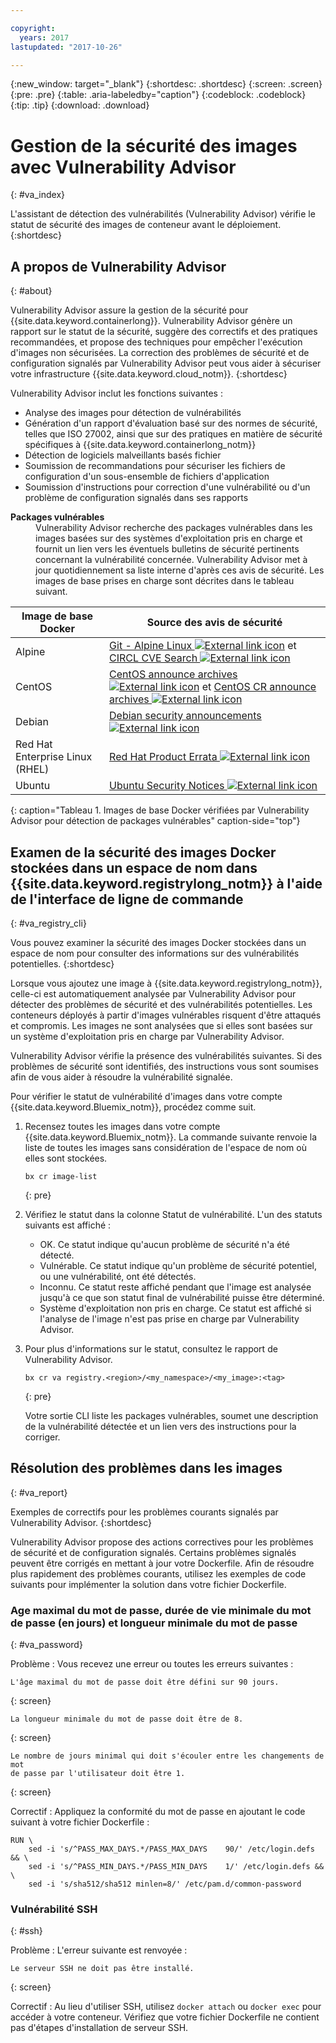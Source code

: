 ```yaml
---

copyright:
  years: 2017
lastupdated: "2017-10-26"

---
```


{:new_window: target="_blank"}
{:shortdesc: .shortdesc}
{:screen: .screen}
{:pre: .pre}
{:table: .aria-labeledby="caption"}
{:codeblock: .codeblock}
{:tip: .tip} 
{:download: .download}

# Gestion de la sécurité des images avec Vulnerability Advisor 
{: #va_index}

L'assistant de détection des vulnérabilités (Vulnerability Advisor) vérifie le statut de sécurité des images de conteneur avant le déploiement.
{:shortdesc}


## A propos de Vulnerability Advisor 
{: #about}

Vulnerability Advisor assure la gestion de la sécurité pour
{{site.data.keyword.containerlong}}. Vulnerability Advisor génère un rapport sur le statut de la sécurité, suggère
des correctifs et des pratiques recommandées, et propose des techniques pour empêcher l'exécution d'images non sécurisées. La correction des problèmes de sécurité et de configuration signalés par Vulnerability Advisor peut vous aider à sécuriser votre infrastructure {{site.data.keyword.cloud_notm}}.
{:shortdesc}

Vulnerability Advisor inclut les fonctions suivantes :

-   Analyse des images pour détection de vulnérabilités
-   Génération d'un rapport d'évaluation basé sur des normes de sécurité, telles que ISO 27002, ainsi que sur des pratiques en matière de sécurité spécifiques à {{site.data.keyword.containerlong_notm}}
-   Détection de logiciels malveillants basés fichier
-   Soumission de recommandations pour sécuriser les fichiers de configuration d'un sous-ensemble de fichiers d'application
-   Soumission d'instructions pour correction d'une vulnérabilité ou d'un problème de configuration signalés dans ses rapports

<dl>
  <dt><strong>Packages vulnérables</strong></dt>
  <dd>Vulnerability Advisor recherche des packages vulnérables dans les images basées sur des systèmes d'exploitation pris en charge et fournit un lien vers les éventuels bulletins de sécurité pertinents concernant la vulnérabilité concernée. Vulnerability
Advisor met à jour quotidiennement sa liste interne d'après ces avis de sécurité. Les images de base prises en charge sont décrites dans le tableau suivant.</dd>
</dl>

  |Image de base Docker|Source des avis de sécurité|
  |-----------------|--------------------------|
  |Alpine|[Git - Alpine Linux ![External link icon](../../icons/launch-glyph.svg "External link icon")](https://git.alpinelinux.org/) et [CIRCL CVE Search ![External link icon](../../icons/launch-glyph.svg "External link icon")](https://cve.circl.lu/)|
  |CentOS| [CentOS announce archives ![External link icon](../../icons/launch-glyph.svg "External link icon")](https://lists.centos.org/pipermail/centos-announce/) et [CentOS CR announce archives ![External link icon](../../icons/launch-glyph.svg "External link icon")](https://lists.centos.org/pipermail/centos-cr-announce/)|
  |Debian|[Debian security announcements ![External link icon](../../icons/launch-glyph.svg "External link icon")](https://lists.debian.org/debian-security-announce/)|
  |Red Hat Enterprise Linux (RHEL)|[Red Hat Product Errata ![External link icon](../../icons/launch-glyph.svg "External link icon")](https://access.redhat.com/errata/#/)|
  |Ubuntu|[Ubuntu Security Notices ![External link icon](../../icons/launch-glyph.svg "External link icon")](https://www.ubuntu.com/usn/)|
  {: caption="Tableau 1. Images de base Docker vérifiées par Vulnerability Advisor pour détection de packages vulnérables" caption-side="top"}










## Examen de la sécurité des images Docker stockées dans un espace de nom dans {{site.data.keyword.registrylong_notm}} à l'aide de l'interface de ligne de commande 
{: #va_registry_cli}

Vous pouvez examiner la sécurité des images Docker stockées dans un espace de nom pour consulter des informations sur des vulnérabilités potentielles.
{:shortdesc}

Lorsque vous ajoutez une image à {{site.data.keyword.registrylong_notm}}, celle-ci est automatiquement analysée par Vulnerability Advisor pour détecter des problèmes de sécurité et des vulnérabilités potentielles. Les conteneurs
déployés à partir d'images vulnérables risquent d'être attaqués et compromis. Les images ne sont analysées que si elles sont basées sur un système d'exploitation pris en charge par Vulnerability Advisor.

Vulnerability Advisor vérifie la présence des vulnérabilités suivantes. Si des problèmes de sécurité sont identifiés, des
instructions vous sont soumises afin de vous aider à résoudre la vulnérabilité signalée.

Pour vérifier le statut de vulnérabilité d'images dans votre compte {{site.data.keyword.Bluemix_notm}}, procédez comme suit.

1.  Recensez toutes les images dans votre compte {{site.data.keyword.Bluemix_notm}}. La commande suivante renvoie la liste de toutes les images sans considération de l'espace de nom où elles sont stockées.

    ```
    bx cr image-list
    ```
    {: pre}

2.  Vérifiez le statut dans la colonne Statut de vulnérabilité. L'un des statuts suivants est affiché :
    -   OK. Ce statut indique qu'aucun problème de sécurité n'a été détecté.
    -   Vulnérable. Ce statut indique qu'un problème de sécurité potentiel, ou une vulnérabilité, ont été détectés.
    -   Inconnu. Ce statut reste affiché pendant que l'image est analysée jusqu'à ce que son statut final de vulnérabilité puisse être déterminé.
    -   Système d'exploitation non pris en charge. Ce statut est affiché si l'analyse de l'image n'est pas prise en charge par Vulnerability Advisor.
4.  Pour plus d'informations sur le statut, consultez le rapport de Vulnerability Advisor.

    ```
    bx cr va registry.<region>/<my_namespace>/<my_image>:<tag>
    ```
    {: pre}

    Votre sortie CLI liste les packages vulnérables, soumet une description de la vulnérabilité détectée et un lien vers des instructions pour la corriger.


## Résolution des problèmes dans les images 
{: #va_report}

Exemples de correctifs pour les problèmes courants signalés par Vulnerability Advisor.
{:shortdesc}

Vulnerability Advisor propose des actions correctives
pour les problèmes de sécurité et de configuration signalés. Certains problèmes signalés peuvent être corrigés en mettant à jour votre Dockerfile. Afin de
résoudre plus rapidement des problèmes courants, utilisez les exemples de
code suivants pour implémenter la solution dans votre fichier Dockerfile.

### Age maximal du mot de passe, durée de vie minimale du mot de passe (en jours) et longueur minimale du mot de passe
{: #va_password}

Problème : Vous recevez une erreur ou toutes les erreurs suivantes :

```
L'âge maximal du mot de passe doit être défini sur 90 jours.
```
{: screen}

```
La longueur minimale du mot de passe doit être de 8.
```
{: screen}

```
Le nombre de jours minimal qui doit s'écouler entre les changements de mot
de passe par l'utilisateur doit être 1.
```
{: screen}

Correctif : Appliquez la conformité du mot de passe en ajoutant le code suivant à votre fichier Dockerfile :

```
RUN \
    sed -i 's/^PASS_MAX_DAYS.*/PASS_MAX_DAYS    90/' /etc/login.defs && \
    sed -i 's/^PASS_MIN_DAYS.*/PASS_MIN_DAYS    1/' /etc/login.defs && \
    sed -i 's/sha512/sha512 minlen=8/' /etc/pam.d/common-password
```

### Vulnérabilité SSH 
{: #ssh}

Problème : L'erreur suivante est renvoyée :

```
Le serveur SSH ne doit pas être installé.
```
{: screen}

Correctif : Au lieu d'utiliser SSH, utilisez `docker attach` ou
`docker exec` pour accéder à votre conteneur. Vérifiez que votre fichier Dockerfile ne contient pas d'étapes d'installation de serveur SSH.

